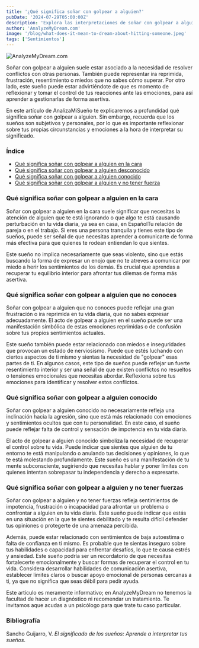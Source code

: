 ```yaml
---
title: '¿Qué significa soñar con golpear a alguien?'
pubDate: '2024-07-29T05:00:00Z'
description: 'Explora las interpretaciones de soñar con golpear a alguien, desde la necesidad de resolver conflictos hasta el manejo de las emociones.'
author: 'AnalyzeMyDream.com'
image: '/blog/what-does-it-mean-to-dream-about-hitting-someone.jpeg'
tags: ['Sentimientos']
---
```


![AnalyzeMyDream.com](/blog/what-does-it-mean-to-dream-about-hitting-someone.jpeg)

Soñar con golpear a alguien suele estar asociado a la necesidad de resolver conflictos con otras personas. También puede representar ira reprimida, frustración, resentimiento o miedos que no sabes cómo superar. Por otro lado, este sueño puede estar advirtiéndote de que es momento de reflexionar y tomar el control de tus reacciones ante las emociones, para así aprender a gestionarlas de forma asertiva.

En este artículo de AnalizaMiSueño te explicaremos a profundidad qué significa soñar con golpear a alguien. Sin embargo, recuerda que los sueños son subjetivos y personales, por lo que es importante reflexionar sobre tus propias circunstancias y emociones a la hora de interpretar su significado.

### Índice

- [Qué significa soñar con golpear a alguien en la cara](#que-significa-soñar-con-golpear-a-alguien-en-la-cara)
- [Qué significa soñar con golpear a alguien desconocido](#que-significa-soñar-con-golpear-a-alguien-desconocido)
- [Qué significa soñar con golpear a alguien conocido](#que-significa-soñar-con-golpear-a-alguien-conocido)
- [Qué significa soñar con golpear a alguien y no tener fuerza](#que-significa-soñar-con-golpear-a-alguien-y-no-tener-fuerza)

### Qué significa soñar con golpear a alguien en la cara

Soñar con golpear a alguien en la cara suele significar que necesitas la atención de alguien que te está ignorando o que algo te está causando perturbación en tu vida diaria, ya sea en casa, en EspañolTu relación de pareja o en el trabajo. Si eres una persona tranquila y tienes este tipo de sueños, puede ser señal de que necesitas aprender a comunicarte de forma más efectiva para que quienes te rodean entiendan lo que sientes.

Este sueño no implica necesariamente que seas violento, sino que estás buscando la forma de expresar un enojo que no te atreves a comunicar por miedo a herir los sentimientos de los demás. Es crucial que aprendas a recuperar tu equilibrio interior para afrontar tus dilemas de forma más asertiva.

### Qué significa soñar con golpear a alguien que no conoces

Soñar con golpear a alguien que no conoces puede reflejar una gran frustración o ira reprimida en tu vida diaria, que no sabes expresar adecuadamente. El acto de golpear a alguien en el sueño puede ser una manifestación simbólica de estas emociones reprimidas o de confusión sobre tus propios sentimientos actuales.

Este sueño también puede estar relacionado con miedos e inseguridades que provocan un estado de nerviosismo. Puede que estés luchando con ciertos aspectos de ti mismo y sientas la necesidad de "golpear" esas partes de ti. En algunos casos, este tipo de sueños puede reflejar un fuerte resentimiento interior y ser una señal de que existen conflictos no resueltos o tensiones emocionales que necesitas abordar. Reflexiona sobre tus emociones para identificar y resolver estos conflictos.

### Qué significa soñar con golpear a alguien conocido

Soñar con golpear a alguien conocido no necesariamente refleja una inclinación hacia la agresión, sino que está más relacionado con emociones y sentimientos ocultos que con tu personalidad. En este caso, el sueño puede reflejar falta de control y sensación de impotencia en tu vida diaria.

El acto de golpear a alguien conocido simboliza la necesidad de recuperar el control sobre tu vida. Puede indicar que sientes que alguien de tu entorno te está manipulando o anulando tus decisiones y opiniones, lo que te está molestando profundamente. Este sueño es una manifestación de tu mente subconsciente, sugiriendo que necesitas hablar y poner límites con quienes intentan sobrepasar tu independencia y derecho a expresarte. 

### Qué significa soñar con golpear a alguien y no tener fuerzas

Soñar con golpear a alguien y no tener fuerzas refleja sentimientos de impotencia, frustración o incapacidad para afrontar un problema o confrontar a alguien en tu vida diaria. Este sueño puede indicar que estás en una situación en la que te sientes debilitado y te resulta difícil defender tus opiniones o protegerte de una amenaza percibida.

Además, puede estar relacionado con sentimientos de baja autoestima o falta de confianza en ti mismo. Es probable que te sientas inseguro sobre tus habilidades o capacidad para enfrentar desafíos, lo que te causa estrés y ansiedad. Este sueño podría ser un recordatorio de que necesitas fortalecerte emocionalmente y buscar formas de recuperar el control en tu vida. Considera desarrollar habilidades de comunicación asertiva, establecer límites claros o buscar apoyo emocional de personas cercanas a ti, ya que no significa que seas débil para pedir ayuda.

Este artículo es meramente informativo; en AnalyzeMyDream no tenemos la facultad de hacer un diagnóstico ni recomendar un tratamiento. Te invitamos aque acudas a un psicólogo para que trate tu caso particular.

### Bibliografía

Sancho Guijarro, V. *El significado de los sueños: Aprende a interpretar tus sueños*.